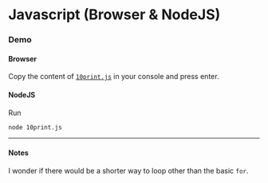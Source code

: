 # Javascript (Browser & NodeJS)

### Demo

#### Browser

Copy the content of [`10print.js`](10print.js) in your console and press enter.

#### NodeJS

Run

```bash
node 10print.js
```

________

#### Notes

I wonder if there would be a shorter way to loop other than the basic `for`.
